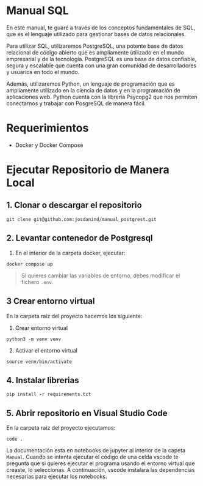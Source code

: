 # Manual SQL

En este manual, te guaré a través de los conceptos fundamentales de SQL, que es el lenguaje utilizado para gestionar bases de datos relacionales. 

Para utilizar SQL, utilizaremos PostgreSQL, una potente base de datos relacional de código abierto que es ampliamente utilizado en el mundo empresarial y de la tecnología. PostgreSQL es una base de datos confiable, segura y escalable que cuenta con una gran comunidad de desarrolladores y usuarios en todo el mundo.

Además, utilizaremos Python, un lenguaje de programación que es ampliamente utilizado en la ciencia de datos y en la programación de aplicaciones web. Python cuenta con la librería Psycopg2 que nos permiten conectarnos y trabajar con PosgreSQL de manera fácil.

# Requerimientos

- Docker y Docker Compose

# Ejecutar Repositorio de Manera Local

## 1. Clonar o descargar el repositorio

```
git clone git@github.com:josdanind/manual_postgrest.git
```

## 2. Levantar contenedor de Postgresql

1. En el interior de la carpeta docker, ejecutar:

  ```
  docker compose up
  ```
  
  > Si quieres cambiar las variables de entorno, debes modificar el fichero `.env`.

## 3 Crear entorno virtual

En la carpeta raiz del proyecto hacemos los siguiente:

1. Crear entorno virtual

  ```
  python3 -m venv venv
  ```
2. Activar el entorno virtual

  ```
  source venv/bin/activate
  ```
## 4. Instalar librerias

  ```
  pip install -r requirements.txt
  ```

## 5. Abrir repositorio en Visual Studio Code

En la carpeta raiz del proyecto ejecutamos:

```
code .
```

La documentación esta en notebooks de jupyter al interior de la capeta `Manual`. Cuando se intenta ejecutar el código de una celda vscode te pregunta que si quieres ejecutar el programa usando el entorno virtual que creaste, lo seleccionas. A continuación, vscode instalara las dependencias necesarias para ejecutar los notebooks.
